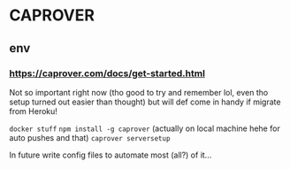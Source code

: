 # CAPROVER
## env
### https://caprover.com/docs/get-started.html

Not so important right now (tho good to try and remember lol, even tho setup turned out
easier than thought) but will def come in handy if migrate from Heroku!

`docker stuff`
`npm install -g caprover` (actually on local machine hehe for auto pushes and that)
`caprover serversetup`

In future write config files to automate most (all?) of it...
